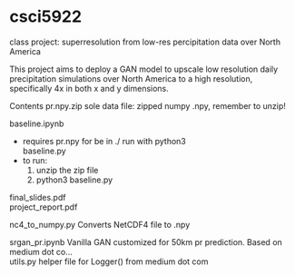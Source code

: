 # csci5922
class project: superresolution from low-res percipitation data over North America

This project aims to deploy a GAN model to upscale low resolution daily precipitation simulations over North America to a high resolution, specifically 4x in both x and y dimensions.

Contents
pr.npy.zip 	sole data file: zipped numpy .npy, remember to unzip! 

baseline.ipynb 	
  - requires pr.npy for be in ./ run with python3 	
baseline.py 	
  - to run: 
     1) unzip the zip file
     2) python3 baseline.py 	

final_slides.pdf 	
project_report.pdf 

nc4_to_numpy.py 	Converts NetCDF4 file to .npy 
		
srgan_pr.ipynb 	Vanilla GAN customized for 50km pr prediction. Based on medium dot co… 	
utils.py 	helper file for Logger() from medium dot com 
